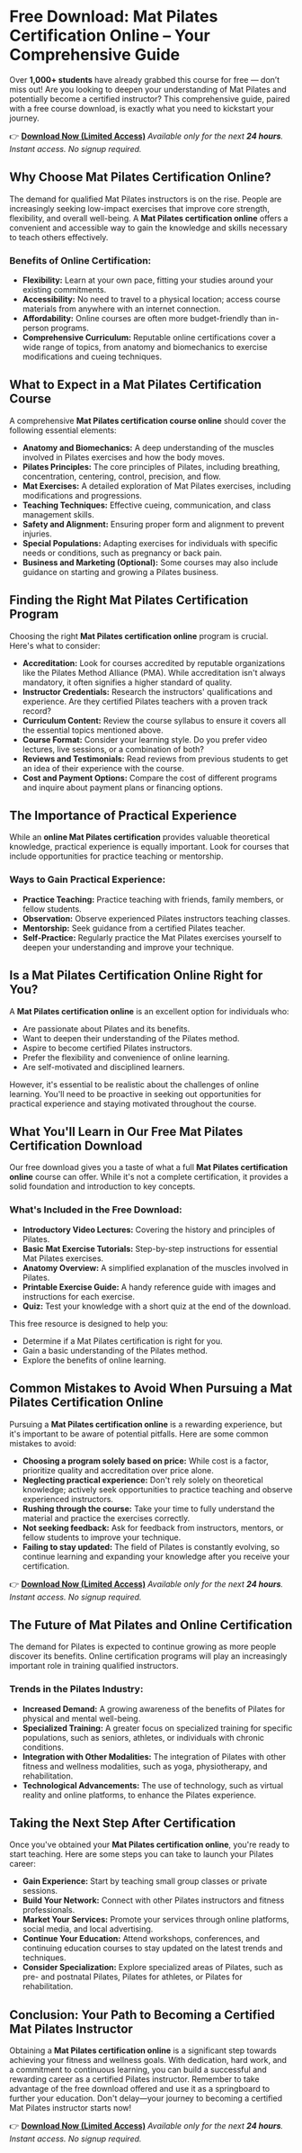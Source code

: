 # Free Download: Mat Pilates Certification Online – Your Comprehensive Guide

Over **1,000+ students** have already grabbed this course for free — don’t miss out! Are you looking to deepen your understanding of Mat Pilates and potentially become a certified instructor? This comprehensive guide, paired with a free course download, is exactly what you need to kickstart your journey.

👉 **[Download Now (Limited Access)](https://udemywork.com/mat-pilates-certification-online)**
_Available only for the next **24 hours**. Instant access. No signup required._

## Why Choose Mat Pilates Certification Online?

The demand for qualified Mat Pilates instructors is on the rise. People are increasingly seeking low-impact exercises that improve core strength, flexibility, and overall well-being. A **Mat Pilates certification online** offers a convenient and accessible way to gain the knowledge and skills necessary to teach others effectively.

### Benefits of Online Certification:

*   **Flexibility:** Learn at your own pace, fitting your studies around your existing commitments.
*   **Accessibility:** No need to travel to a physical location; access course materials from anywhere with an internet connection.
*   **Affordability:** Online courses are often more budget-friendly than in-person programs.
*   **Comprehensive Curriculum:** Reputable online certifications cover a wide range of topics, from anatomy and biomechanics to exercise modifications and cueing techniques.

## What to Expect in a Mat Pilates Certification Course

A comprehensive **Mat Pilates certification course online** should cover the following essential elements:

*   **Anatomy and Biomechanics:** A deep understanding of the muscles involved in Pilates exercises and how the body moves.
*   **Pilates Principles:** The core principles of Pilates, including breathing, concentration, centering, control, precision, and flow.
*   **Mat Exercises:** A detailed exploration of Mat Pilates exercises, including modifications and progressions.
*   **Teaching Techniques:** Effective cueing, communication, and class management skills.
*   **Safety and Alignment:** Ensuring proper form and alignment to prevent injuries.
*   **Special Populations:** Adapting exercises for individuals with specific needs or conditions, such as pregnancy or back pain.
*   **Business and Marketing (Optional):** Some courses may also include guidance on starting and growing a Pilates business.

## Finding the Right Mat Pilates Certification Program

Choosing the right **Mat Pilates certification online** program is crucial. Here's what to consider:

*   **Accreditation:** Look for courses accredited by reputable organizations like the Pilates Method Alliance (PMA). While accreditation isn't always mandatory, it often signifies a higher standard of quality.
*   **Instructor Credentials:** Research the instructors' qualifications and experience. Are they certified Pilates teachers with a proven track record?
*   **Curriculum Content:** Review the course syllabus to ensure it covers all the essential topics mentioned above.
*   **Course Format:** Consider your learning style. Do you prefer video lectures, live sessions, or a combination of both?
*   **Reviews and Testimonials:** Read reviews from previous students to get an idea of their experience with the course.
*   **Cost and Payment Options:** Compare the cost of different programs and inquire about payment plans or financing options.

## The Importance of Practical Experience

While an **online Mat Pilates certification** provides valuable theoretical knowledge, practical experience is equally important. Look for courses that include opportunities for practice teaching or mentorship.

### Ways to Gain Practical Experience:

*   **Practice Teaching:** Practice teaching with friends, family members, or fellow students.
*   **Observation:** Observe experienced Pilates instructors teaching classes.
*   **Mentorship:** Seek guidance from a certified Pilates teacher.
*   **Self-Practice:** Regularly practice the Mat Pilates exercises yourself to deepen your understanding and improve your technique.

## Is a Mat Pilates Certification Online Right for You?

A **Mat Pilates certification online** is an excellent option for individuals who:

*   Are passionate about Pilates and its benefits.
*   Want to deepen their understanding of the Pilates method.
*   Aspire to become certified Pilates instructors.
*   Prefer the flexibility and convenience of online learning.
*   Are self-motivated and disciplined learners.

However, it's essential to be realistic about the challenges of online learning. You'll need to be proactive in seeking out opportunities for practical experience and staying motivated throughout the course.

## What You'll Learn in Our Free Mat Pilates Certification Download

Our free download gives you a taste of what a full **Mat Pilates certification online** course can offer. While it's not a complete certification, it provides a solid foundation and introduction to key concepts.

### What's Included in the Free Download:

*   **Introductory Video Lectures:** Covering the history and principles of Pilates.
*   **Basic Mat Exercise Tutorials:** Step-by-step instructions for essential Mat Pilates exercises.
*   **Anatomy Overview:** A simplified explanation of the muscles involved in Pilates.
*   **Printable Exercise Guide:** A handy reference guide with images and instructions for each exercise.
*   **Quiz:** Test your knowledge with a short quiz at the end of the download.

This free resource is designed to help you:

*   Determine if a Mat Pilates certification is right for you.
*   Gain a basic understanding of the Pilates method.
*   Explore the benefits of online learning.

## Common Mistakes to Avoid When Pursuing a Mat Pilates Certification Online

Pursuing a **Mat Pilates certification online** is a rewarding experience, but it's important to be aware of potential pitfalls. Here are some common mistakes to avoid:

*   **Choosing a program solely based on price:** While cost is a factor, prioritize quality and accreditation over price alone.
*   **Neglecting practical experience:** Don't rely solely on theoretical knowledge; actively seek opportunities to practice teaching and observe experienced instructors.
*   **Rushing through the course:** Take your time to fully understand the material and practice the exercises correctly.
*   **Not seeking feedback:** Ask for feedback from instructors, mentors, or fellow students to improve your technique.
*   **Failing to stay updated:** The field of Pilates is constantly evolving, so continue learning and expanding your knowledge after you receive your certification.

👉 **[Download Now (Limited Access)](https://udemywork.com/mat-pilates-certification-online)**
_Available only for the next **24 hours**. Instant access. No signup required._

## The Future of Mat Pilates and Online Certification

The demand for Pilates is expected to continue growing as more people discover its benefits. Online certification programs will play an increasingly important role in training qualified instructors.

### Trends in the Pilates Industry:

*   **Increased Demand:** A growing awareness of the benefits of Pilates for physical and mental well-being.
*   **Specialized Training:** A greater focus on specialized training for specific populations, such as seniors, athletes, or individuals with chronic conditions.
*   **Integration with Other Modalities:** The integration of Pilates with other fitness and wellness modalities, such as yoga, physiotherapy, and rehabilitation.
*   **Technological Advancements:** The use of technology, such as virtual reality and online platforms, to enhance the Pilates experience.

## Taking the Next Step After Certification

Once you've obtained your **Mat Pilates certification online**, you're ready to start teaching. Here are some steps you can take to launch your Pilates career:

*   **Gain Experience:** Start by teaching small group classes or private sessions.
*   **Build Your Network:** Connect with other Pilates instructors and fitness professionals.
*   **Market Your Services:** Promote your services through online platforms, social media, and local advertising.
*   **Continue Your Education:** Attend workshops, conferences, and continuing education courses to stay updated on the latest trends and techniques.
*   **Consider Specialization:** Explore specialized areas of Pilates, such as pre- and postnatal Pilates, Pilates for athletes, or Pilates for rehabilitation.

## Conclusion: Your Path to Becoming a Certified Mat Pilates Instructor

Obtaining a **Mat Pilates certification online** is a significant step towards achieving your fitness and wellness goals. With dedication, hard work, and a commitment to continuous learning, you can build a successful and rewarding career as a certified Pilates instructor. Remember to take advantage of the free download offered and use it as a springboard to further your education. Don't delay—your journey to becoming a certified Mat Pilates instructor starts now!

👉 **[Download Now (Limited Access)](https://udemywork.com/mat-pilates-certification-online)**
_Available only for the next **24 hours**. Instant access. No signup required._
